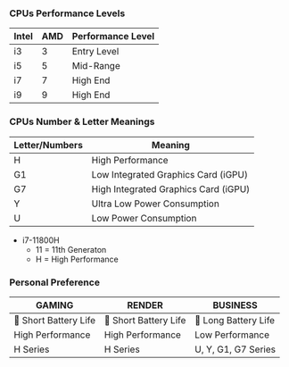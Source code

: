 ### CPUs Performance Levels
| Intel | AMD | Performance Level |
|-|-|-|
| i3 | 3 | Entry Level |
| i5 | 5 | Mid-Range |
| i7 | 7 | High End |
| i9 | 9 | High End |

### CPUs Number & Letter Meanings
| Letter/Numbers | Meaning |
|-|-|
| H | High Performance |
| G1 | Low Integrated Graphics Card (iGPU) |
| G7 | High Integrated Graphics Card (iGPU) |
| Y | Ultra Low Power Consumption |
| U | Low Power Consumption |

* i7-11800H
  * 11 = 11th Generaton
  * H = High Performance

### Personal Preference
| GAMING | RENDER | BUSINESS |
|-|-|-|
| 🪫 Short Battery Life | 🪫 Short Battery Life | 🔋 Long Battery Life |
| High Performance | High Performance | Low Performance |
| H Series | H Series | U, Y, G1, G7 Series |
